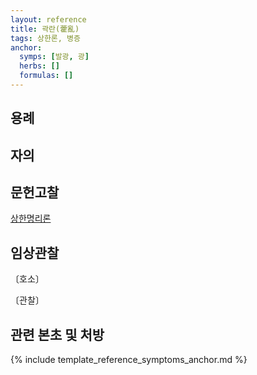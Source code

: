 ```yaml
---
layout: reference
title: 곽란(藿亂)
tags: 상한론, 병증
anchor:
  symps: [발광, 광]
  herbs: []
  formulas: []
---
```



## 용례


## 자의



## 문헌고찰

[상한명리론]({{site.baseurl}}{{reference/Books/Etc/상한명리론}}#발광)



## 임상관찰



〔호소〕



〔관찰〕




## 관련 본초 및 처방


{% include template_reference_symptoms_anchor.md %}
